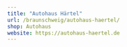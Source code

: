 ```yaml
---
title: "Autohaus Härtel"
url: /braunschweig/autohaus-haertel/
shop: Autohaus
website: https://autohaus-haertel.de
---
```


